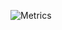 ![Metrics](https://metrics.lecoq.io/footerman15?template=classic&base.community=0&base.metadata=0&languages=1&config.timezone=NewYork%2FUnitedStates)
